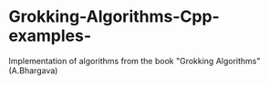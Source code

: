# Grokking-Algorithms-Cpp-examples-
Implementation of algorithms from the book "Grokking Algorithms" (A.Bhargava)

